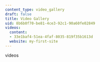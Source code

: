 ```yaml
---
content_type: video_gallery
draft: false
title: Video Gallery
uid: 8b6b0f70-be81-4ce3-92c1-90a60fe02849
videos:
  content:
  - 33e1baf4-51ea-4faf-8035-819f35b1613d
  website: my-first-site
---
```

videos